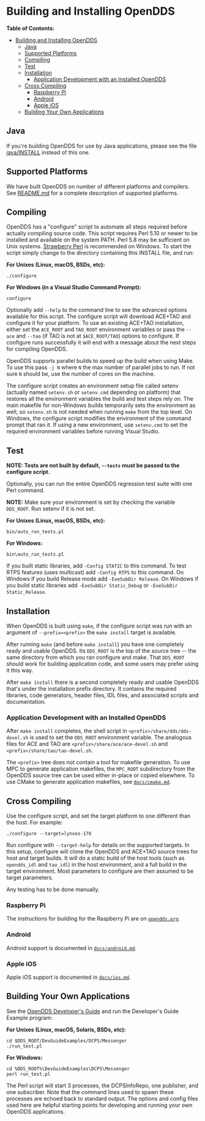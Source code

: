 # Building and Installing OpenDDS

**Table of Contents:**

- [Building and Installing OpenDDS](#building-and-installing-opendds)
  - [Java](#java)
  - [Supported Platforms](#supported-platforms)
  - [Compiling](#compiling)
  - [Test](#test)
  - [Installation](#installation)
    - [Application Development with an Installed OpenDDS](#application-development-with-an-installed-opendds)
  - [Cross Compiling](#cross-compiling)
    - [Raspberry Pi](#raspberry-pi)
    - [Android](#android)
    - [Apple iOS](#apple-ios)
  - [Building Your Own Applications](#building-your-own-applications)

## Java

If you're building OpenDDS for use by Java applications, please see the file
[java/INSTALL](java/INSTALL) instead of this one.

## Supported Platforms

We have built OpenDDS on number of different platforms and compilers.  See
[README.md](README.md#supported-platforms) for a complete description of
supported platforms.

## Compiling

  OpenDDS has a "configure" script to automate all steps required before
  actually compiling source code.  This script requires Perl 5.10 or newer to be
  installed and available on the system PATH.  Perl 5.8 may be sufficient on
  Unix systems. [Strawberry Perl](https://www.strawberryperl.com)
  is recommended on Windows.
  To start the script simply change to the directory containing this INSTALL
  file, and run:

**For Unixes (Linux, macOS, BSDs, etc):**

```
./configure
```

**For Windows (in a Visual Studio Command Prompt):**

```
configure
```

  Optionally add `--help` to the command line to see the advanced options
  available for this script.  The configure script will download ACE+TAO and
  configure it for your platform.  To use an existing ACE+TAO installation,
  either set the `ACE_ROOT` and `TAO_ROOT` environment variables or pass the `--ace`
  and `--tao` (if TAO is not at `$ACE_ROOT/TAO`) options to configure.
  If configure runs successfully it will end with a message about the next
  steps for compiling OpenDDS.

  OpenDDS supports parallel builds to speed up the build when using Make. To
  use this pass `-j N` where `N` the max number of parallel jobs to run. If not
  sure `N` should be, use the number of cores on the machine.

  The configure script creates an environment setup file called setenv (actually
  named `setenv.sh` or `setenv.cmd` depending on platform) that restores all the
  environment variables the build and test steps rely on.
  The main makefile for non-Windows builds temporarily sets the environment as
  well, so `setenv.sh` is not needed when running `make` from the top level.
  On Windows, the configure script modifies the environment of the command
  prompt that ran it. If using a new environment, use `setenv.cmd` to set the
  required environment variables before running Visual Studio.

## Test

**NOTE: Tests are not built by default, `--tests` must be passed to the
configure script.**

  Optionally, you can run the entire OpenDDS regression test suite with one
  Perl command.

  **NOTE:** Make sure your environment is set by checking the variable `DDS_ROOT`.
        Run setenv if it is not set.

**For Unixes (Linux, macOS, BSDs, etc):**

```
bin/auto_run_tests.pl
```

**For Windows:**

```
bin\auto_run_tests.pl
```

  If you built static libraries, add `-Config STATIC` to this command.
  To test RTPS features (uses multicast) add `-Config RTPS` to this command.
  On Windows if you build Release mode add `-ExeSubDir Release`.
  On Windows if you build static libraries add `-ExeSubDir Static_Debug`
  or `-ExeSubDir Static_Release`.


## Installation

  When OpenDDS is built using `make`, if the configure script was run with an
  argument of `--prefix=<prefix>` the `make install` target is available.

  After running `make` (and before `make install`) you have one completely ready
  and usable OpenDDS.  Its `DDS_ROOT` is the top of the source tree -- the same
  directory from which you ran configure and make.  That `DDS_ROOT` should work
  for building application code, and some users may prefer using it this way.

  After `make install` there is a second completely ready and usable OpenDDS
  that's under the installation prefix directory.  It contains the required
  libraries, code generators, header files, IDL files, and associated scripts
  and documentation.

### Application Development with an Installed OpenDDS

  After `make install` completes, the shell script in
  `<prefix>/share/dds/dds-devel.sh` is used to set the `DDS_ROOT` environment
  variable.  The analogous files for ACE and TAO are
  `<prefix>/share/ace/ace-devel.sh` and `<prefix>/share/tao/tao-devel.sh`.

  The `<prefix>` tree does not contain a tool for makefile generation.  To use
  MPC to generate application makefiles, the `MPC_ROOT` subdirectory from the
  OpenDDS source tree can be used either in-place or copied elsewhere.
  To use CMake to generate application makefiles,
  see [`docs/cmake.md`](docs/cmake.md).


## Cross Compiling

  Use the configure script, and set the target platform to one different than
  the host.  For example:

```
./configure --target=lynxos-178
```

  Run configure with `--target-help` for details on the supported targets.
  In this setup, configure will clone the OpenDDS and ACE+TAO source trees for
  host and target builds.  It will do a static build of the host tools (such as
  `opendds_idl` and `tao_idl`) in the host environment, and a full build in the
  target environment.  Most parameters to configure are then assumed to be
  target parameters.

  Any testing has to be done manually.


### Raspberry Pi

The instructions for building for the Raspberry Pi are on
[`opendds.org`](http://opendds.org/quickstart/GettingStartedPi.html).

### Android

Android support is documented in [`docs/android.md`](docs/android.md).

### Apple iOS

Apple iOS support is documented in [`docs/ios.md`](docs/ios.md).


## Building Your Own Applications

See the [OpenDDS Developer's Guide](
    http://download.ociweb.com/OpenDDS/OpenDDS-latest.pdf)
and run the Developer's Guide Example program:

**For Unixes (Linux, macOS, Solaris, BSDs, etc):**

```
cd $DDS_ROOT/DevGuideExamples/DCPS/Messenger
./run_test.pl
```

**For Windows:**

```
cd %DDS_ROOT%\DevGuideExamples\DCPS\Messenger
perl run_test.pl
```

  The Perl script will start 3 processes, the DCPSInfoRepo, one publisher, and
  one subscriber.  Note that the command lines used to spawn these processes
  are echoed back to standard output.  The options and config files used here
  are helpful starting points for developing and running your own OpenDDS
  applications.
